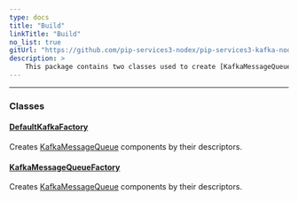 ```yaml
---
type: docs
title: "Build"
linkTitle: "Build"
no_list: true
gitUrl: "https://github.com/pip-services3-nodex/pip-services3-kafka-nodex"
description: >
    This package contains two classes used to create [KafkaMessageQueue](../../kafka/queues/kafka_message_queue) components by their descriptors.
---
```

---
<div class="module-body"> 

### Classes

#### [DefaultKafkaFactory](default_kafka_factory)
Creates [KafkaMessageQueue](../../queues/kafka_message_queue) components by their descriptors.

#### [KafkaMessageQueueFactory](kafka_message_queue_factory)
Creates [KafkaMessageQueue](../../queues/kafka_message_queue) components by their descriptors.


</div>

